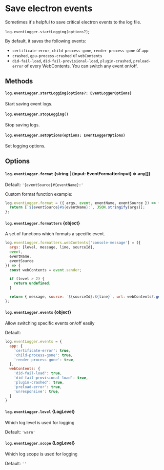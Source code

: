 # Save electron events

Sometimes it's helpful to save critical electron events to the log file.

`log.eventLogger.startLogging(options?)`;

By default, it saves the following events:
- `certificate-error`, `child-process-gone`, `render-process-gone` of `app`
- `crashed`, `gpu-process-crashed` of `webContents`
- `did-fail-load`, `did-fail-provisional-load`, `plugin-crashed`,
  `preload-error` of every WebContents. You can switch any event on/off.

## Methods

#### `log.eventLogger.startLogging(options?: EventLoggerOptions)`

Start saving event logs.

#### `log.eventLogger.stopLogging()`

Stop saving logs.

#### `log.eventLogger.setOptions(options: EventLoggerOptions)`

Set logging options.

## Options

#### `log.eventLogger.format` {string | (input: EventFormatterInput) => any[]}

Default: `'{eventSource}#{eventName}:'`

Custom format function example:

```js
log.eventLogger.format = ({ args, event, eventName, eventSource }) => {
  return [`${eventSource}#${eventName}:`, JSON.stringify(args)];
};
```

#### `log.eventLogger.formatters` {object}

A set of functions which formats a specific event.

```js
log.eventLogger.formatters.webContents['console-message'] = ({
  args: [level, message, line, sourceId],
  event,
  eventName,
  eventSource
}) => {
  const webContents = event.sender;

  if (level > 2) {
    return undefined;
  }

  return { message, source: `${sourceId}:${line}`, url: webContents?.getURL() };
};
```

#### `log.eventLogger.events` {object}

Allow switching specific events on/off easily

Default:

```js
log.eventLogger.events = {
  app: {
    'certificate-error': true,
    'child-process-gone': true,
    'render-process-gone': true,
  },
  webContents: {
    'did-fail-load': true,
    'did-fail-provisional-load': true,
    'plugin-crashed': true,
    'preload-error': true,
    'unresponsive': true,
  }
}
```

#### `log.eventLogger.level` {LogLevel}

Which log level is used for logging

Default: `'warn'`

#### `log.eventLogger.scope` {LogLevel}

Which log scope is used for logging

Default: `''`

